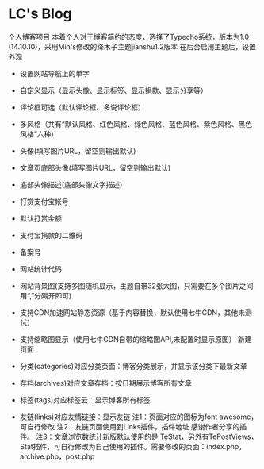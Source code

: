 LC's Blog
========

个人博客项目
本着个人对于博客简约的态度，选择了Typecho系统，版本为1.0 (14.10.10)，采用Min's修改的绛木子主题jianshu1.2版本
在后台启用主题后，设置外观

- 设置网站导航上的单字
- 自定义显示（显示头像、显示标签、显示捐款、显示分享等）
- 评论框可选（默认评论框、多说评论框）
- 多风格（共有“默认风格、红色风格、绿色风格、蓝色风格、紫色风格、黑色风格”六种）
- 头像(填写图片URL，留空则输出默认)
- 文章页底部头像(填写图片URL，留空则输出默认)
- 底部头像描述(底部头像文字描述)
- 打赏支付宝帐号
- 默认打赏金额
- 支付宝捐款的二维码
- 备案号
- 网站统计代码
- 网站背景图(支持多图随机显示，主题自带32张大图，只需要在多个图片之间用“,”分隔开即可)
- 支持CDN加速网站静态资源（基于内容替换，默认使用七牛CDN，其他未测试）
- 支持缩略图显示（使用七牛CDN自带的缩略图API,未配置时显示原图）
新建页面

- 分类(categories)对应分类页面：博客分类展示，并显示该分类下最新文章
- 存档(archives)对应文章存档：按日期展示博客所有文章
- 标签(tags)对应标签云：显示博客所有标签
- 友链(links)对应友情链接：显示友链
注1：页面对应的图标为font awesome，可自行修改
注2：友链页面使用到Links插件，插件地址 感谢作者分享的插件。
注3：文章浏览数统计新版默认使用的是
TeStat，另外有TePostViews，Stat插件，可自行修改为自己使用的插件。需要修改的页面：index.php，archive.php，post.php

